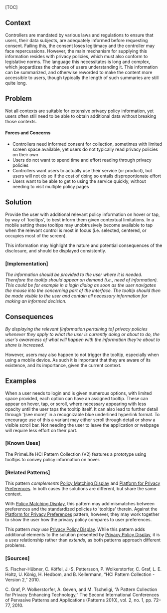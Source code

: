 [TOC]

<!--### [Also Known As]-->
<!-- All other names the pattern is known by.-->



## Context
<!-- The situations in which the pattern may apply.-->
<!-- Aspects which constrain the solution, but are not modified by it. They affect the impact of different forces.-->

Controllers are mandated by various laws and regulations to ensure that users, their data subjects, are adequately informed before requesting consent. Failing this, the consent loses legitimacy and the controller may face repercussions. However, the main mechanism for supplying this information resides with privacy policies, which must also conform to legislative norms. The language this necessitates is long and complex, which jeopardizes the chances of users understanding it. This information can be summarized, and otherwise reworded to make the content more accessible to users, though typically the length of such summaries are still quite long.

## Problem
<!-- The problem a pattern addresses, including a list of forces describing why a problem might be difficult to solve.-->

Not all contexts are suitable for extensive privacy policy information, yet users often still need to be able to obtain additional data without breaking those contexts.

#### Forces and Concerns
<!-- Implications in this problem which affect the appropriateness of a solution, and are affected by this pattern.-->
<!-- Forces should be highly visible for easy reference, where less obvious a dedicated section is recommended.-->

- Controllers need informed consent for collection, sometimes with limited screen space available, yet users do not typically read privacy policies on their own
- Users do not want to spend time and effort reading through privacy policies
- Controllers want users to actually use their service (or product), but users will not do so if the cost of doing so entails disproportionate effort
- Users want to be able to get to using the service quickly, without needing to visit multiple policy pages

## Solution
<!-- A concise description of how the pattern addresses the problem.-->

Provide the user with additional relevant policy information on hover or tap, by way of 'tooltips', to best inform them given contextual limitations. In a mobile setting these tooltips may unobtrusively become available to tap when the relevant control is most in focus (i.e. selected, centered, or occupies most of the screen).

This information may highlight the nature and potential consequences of the disclosure, and should be displayed consistently.

<!--### [Structure]-->
<!--A detailed specification of the structural aspects of the pattern. A class diagram if applicable.-->



### [Implementation]
<!--Guidelines for implementing the pattern; code fragments; suggested PETS; policy fragments.-->

_The information should be provided to the user where it is needed. Therefore the tooltip should appear on demand (i.e., need of information). This could be for example in a login dialog as soon as the user navigates the mouse into the concerning part of the interface. The tooltip should then be made visible to the user and contain all necessary information for making an informed decision._

## Consequences
<!--The advantages (benefits) and disadvantages (liabilities) of applying the pattern.-->

_By displaying the relevant [information pertaining to] privacy policies whenever they apply to what the user is currently doing or about to do, the user's awareness of what will happen with the information they're about to share is increased._

However, users may also happen to not trigger the tooltip, especially when using a mobile device. As such it is important that they are aware of its existence, and its importance, given the current context.

<!--### [Constraints]-->
<!-- limitations as a consequence of applying the pattern.-->



## Examples
<!--Motivational example to see how the pattern is applied.-->

When a user needs to login and is given numerous options, with limited space provided, each option can have an assigned tooltip. These can appear on hover, tap, or scroll, where necessary appearing with less opacity until the user taps the tooltip itself. It can also lead to further detail through '(see more)' in a recognizable blue underlined hyperlink format. To encourage use of this a variant may either scroll through detail or show a visible scroll bar. Not needing the user to leave the application or webpage will require less effort on their part.

### [Known Uses]
<!-- Pointers to various applications of the pattern.-->

The PrimeLife HCI Pattern Collection (V2) features a prototype using tooltips to convey policy information on hover. 

<!--## See Also-->
<!-- Any pointers to relevant information, not contained in the subfields below.-->



### [Related Patterns]
<!-- Supporting and conflicting patterns-->

This pattern _complements_ [Policy Matching Display](Policy-matching-display) and [Platform for Privacy Preferences](Platform-for-Privacy-Preferences). In both cases the solutions are different, but share the same context.

With [Policy Matching Display](Policy-matching-display), this pattern may add mismatches between preferences and the standardized policies to 'tooltips' therein. Against the [Platform for Privacy Preferences](Platform-for-Privacy-Preferences) pattern, however, they may work together to show the user how the privacy policy compares to user preferences.

This pattern _may use_ [Privacy Policy Display](Privacy-Policy-Display). While this pattern adds additional elements to the solution presented by [Privacy Policy Display](Privacy-Policy-Display), it is a _uses_ relationship rather than _extends_, as both patterns approach different problems.

### [Sources]
<!-- References to the original source of the pattern.-->

S. Fischer-Hübner, C. Köffel, J.-S. Pettersson, P. Wolkerstorfer, C. Graf, L. E. Holtz, U. König, H. Hedbom, and B. Kellermann, “HCI Pattern Collection - Version 2,” 2010.

C. Graf, P. Wolkerstorfer, A. Geven, and M. Tscheligi, “A Pattern Collection for Privacy Enhancing Technology,” The Second International Conferences of Pervasive Patterns and Applications (Patterns 2010), vol. 2, no. 1, pp. 72–77, 2010.

<!--## General Comments-->
<!-- Separate discussion on the pattern.-->



<!--## Tags-->
<!-- User definable descriptors for additional correlation.-->